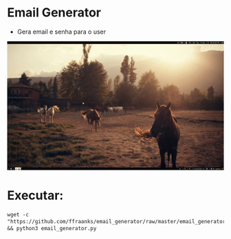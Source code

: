 # Email Generator

- Gera email e senha para o user

<p aling="center">
  <img widgt="460" height="300" src="PythonGenerator.gif">


# Executar:
```
wget -c "https://github.com/ffraanks/email_generator/raw/master/email_generator.py" && python3 email_generator.py
```
